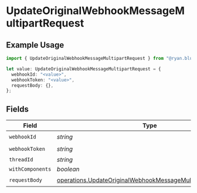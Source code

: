 # UpdateOriginalWebhookMessageMultipartRequest

## Example Usage

```typescript
import { UpdateOriginalWebhookMessageMultipartRequest } from "@ryan.blunden/discord-sdk/models/operations";

let value: UpdateOriginalWebhookMessageMultipartRequest = {
  webhookId: "<value>",
  webhookToken: "<value>",
  requestBody: {},
};
```

## Fields

| Field                                                                                                                                      | Type                                                                                                                                       | Required                                                                                                                                   | Description                                                                                                                                |
| ------------------------------------------------------------------------------------------------------------------------------------------ | ------------------------------------------------------------------------------------------------------------------------------------------ | ------------------------------------------------------------------------------------------------------------------------------------------ | ------------------------------------------------------------------------------------------------------------------------------------------ |
| `webhookId`                                                                                                                                | *string*                                                                                                                                   | :heavy_check_mark:                                                                                                                         | N/A                                                                                                                                        |
| `webhookToken`                                                                                                                             | *string*                                                                                                                                   | :heavy_check_mark:                                                                                                                         | N/A                                                                                                                                        |
| `threadId`                                                                                                                                 | *string*                                                                                                                                   | :heavy_minus_sign:                                                                                                                         | N/A                                                                                                                                        |
| `withComponents`                                                                                                                           | *boolean*                                                                                                                                  | :heavy_minus_sign:                                                                                                                         | N/A                                                                                                                                        |
| `requestBody`                                                                                                                              | [operations.UpdateOriginalWebhookMessageMultipartRequestBody](../../models/operations/updateoriginalwebhookmessagemultipartrequestbody.md) | :heavy_check_mark:                                                                                                                         | N/A                                                                                                                                        |